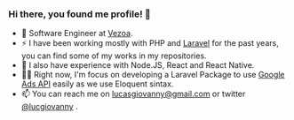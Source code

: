 ### Hi there, you found me profile! 👋

<!-- <p>
  <a href="https://twitter.com/lucgiovanny">
    <img alt="Twitter Follow" src="https://img.shields.io/twitter/follow/lucgiovanny?style=for-the-badge">
  </a>
</p>-->

- 🔭 Software Engineer at [Vezoa](https://github.com/vezoa).
- ⚡  I have been working mostly with PHP and [Laravel](http://laravel.com) for the past years, you can find some of my works in my repositories.
- 📶 I also have experience with Node.JS, React and React Native.
- 👨‍💻 Right now, I'm focus on developing a Laravel Package to use [Google Ads API](https://developers.google.com/google-ads/api/docs/start) easily as we use Eloquent sintax.
- 📫 You can reach me on lucasgiovanny@gmail.com or twitter [@lucgiovanny](http://twitter.com/lucgiovanny) .
